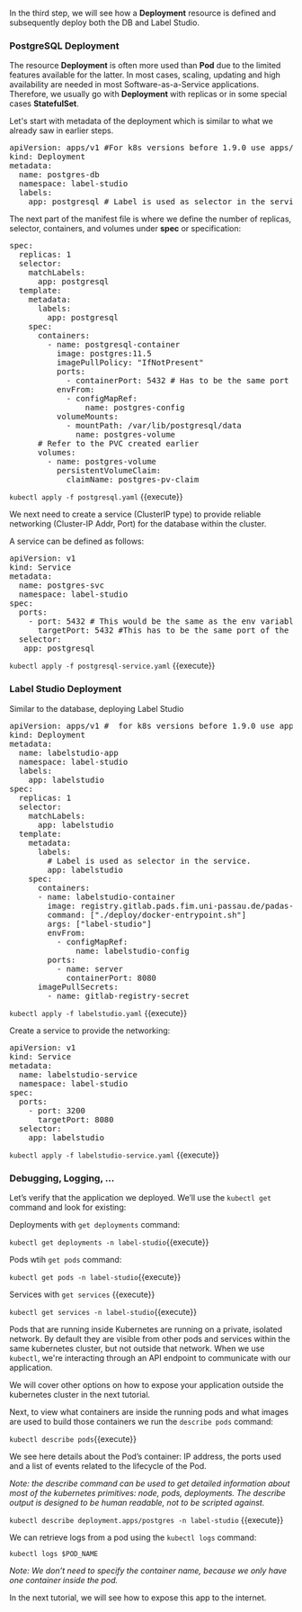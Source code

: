 In the third step, we will see how a **Deployment** resource is defined and subsequently deploy both the DB and Label Studio.

### PostgreSQL Deployment

The resource **Deployment** is often more used than **Pod** due to the limited features available for the latter. In most cases, scaling, updating and high availability are needed in most Software-as-a-Service applications. Therefore, we usually go with **Deployment** with replicas or in some special cases **StatefulSet**.

Let's start with metadata of the deployment which is similar to what we already saw in earlier steps.

<pre class="file" data-filename="postgresql.yaml" data-target="replace">
apiVersion: apps/v1 #For k8s versions before 1.9.0 use apps/v1beta2 and before 1.8.0 use extensions/v1beta1
kind: Deployment
metadata:
  name: postgres-db
  namespace: label-studio
  labels:
    app: postgresql # Label is used as selector in the service.
</pre>

The next part of the manifest file is where we define the number of replicas, selector, containers, and volumes under **spec** or specification:

<pre class="file" data-filename="postgresql.yaml" data-target="append">
spec:
  replicas: 1
  selector:
    matchLabels:
      app: postgresql
  template:
    metadata:
      labels:
        app: postgresql
    spec:
      containers:
        - name: postgresql-container
          image: postgres:11.5
          imagePullPolicy: "IfNotPresent"
          ports:
            - containerPort: 5432 # Has to be the same port defined in the ConfigMap
          envFrom:
            - configMapRef:
                name: postgres-config
          volumeMounts:
            - mountPath: /var/lib/postgresql/data
              name: postgres-volume
      # Refer to the PVC created earlier
      volumes:
        - name: postgres-volume
          persistentVolumeClaim:
            claimName: postgres-pv-claim
</pre>

`kubectl apply -f postgresql.yaml` {{execute}}

We next need to create a service (ClusterIP type) to provide reliable networking (Cluster-IP Addr, Port) for the database within the cluster.

A service can be defined as follows:

<pre class="file" data-filename="postgresql-service.yaml" data-target="replace">
apiVersion: v1
kind: Service
metadata:
  name: postgres-svc
  namespace: label-studio
spec:
  ports:
    - port: 5432 # This would be the same as the env variable POSTGRE_PORT.
      targetPort: 5432 #This has to be the same port of the container.
  selector:
   app: postgresql
</pre>

`kubectl apply -f postgresql-service.yaml` {{execute}}

### Label Studio Deployment

Similar to the database, deploying Label Studio 

<pre class="file" data-filename="labelstudio.yaml" data-target="replace">
apiVersion: apps/v1 #  for k8s versions before 1.9.0 use apps/v1beta2  and before 1.8.0 use extensions/v1beta1
kind: Deployment
metadata:
  name: labelstudio-app
  namespace: label-studio
  labels:
    app: labelstudio
spec:
  replicas: 1
  selector:
    matchLabels:
      app: labelstudio
  template:
    metadata:
      labels:
        # Label is used as selector in the service.
        app: labelstudio
    spec:
      containers:
      - name: labelstudio-container
        image: registry.gitlab.pads.fim.uni-passau.de/padas-research-projects/rp-21-smaegbot-bmel/label-studio/label-studio:latest
        command: ["./deploy/docker-entrypoint.sh"]
        args: ["label-studio"]
        envFrom:
          - configMapRef:
              name: labelstudio-config
        ports:
          - name: server
            containerPort: 8080
      imagePullSecrets:
        - name: gitlab-registry-secret
</pre>

`kubectl apply -f labelstudio.yaml` {{execute}}

Create a service to provide the networking:

<pre class="file" data-filename="labelstudio-service.yaml" data-target="replace">
apiVersion: v1
kind: Service
metadata:
  name: labelstudio-service
  namespace: label-studio
spec:
  ports:
    - port: 3200
      targetPort: 8080
  selector:
    app: labelstudio
</pre>

`kubectl apply -f labelstudio-service.yaml` {{execute}}

### Debugging, Logging, ...

Let’s verify that the application we deployed. We’ll use the `kubectl get` command and look for existing:

Deployments with `get deployments` command:

`kubectl get deployments -n label-studio`{{execute}}

Pods wtih `get pods` command:

`kubectl get pods -n label-studio`{{execute}}

Services with `get services` {{execute}}

`kubectl get services -n label-studio`{{execute}}

Pods that are running inside Kubernetes are running on a private, isolated network.
By default they are visible from other pods and services within the same kubernetes cluster, but not outside that network.
When we use `kubectl`, we're interacting through an API endpoint to communicate with our application.

We will cover other options on how to expose your application outside the kubernetes cluster in the next tutorial. 

Next, to view what containers are inside the running pods and what images are used to build those containers we run the `describe pods` command:

`kubectl describe pods`{{execute}}

We see here details about the Pod’s container: IP address, the ports used and a list of events related to the lifecycle of the Pod.

*Note: the describe command can be used to get detailed information about most of the kubernetes primitives: node, pods, deployments. The describe output is designed to be human readable, not to be scripted against.*

`kubectl describe deployment.apps/postgres -n label-studio` {{execute}}

We can retrieve logs from a pod using the `kubectl logs` command:

`kubectl logs $POD_NAME`

*Note: We don’t need to specify the container name, because we only have one container inside the pod.*

In the next tutorial, we will see how to expose this app to the internet.

